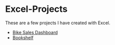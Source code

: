 # Excel-Projects

These are a few projects I have created with Excel. 

* [Bike Sales Dashboard](https://github.com/bmmontz/Excel-Projects/blob/332cccde30888c3d5ba92055203c45de48ef0d88/Bike%20Dashboard.xlsx)
* [Bookshelf](https://github.com/bmmontz/Excel-Projects/blob/6af5b132c0596d8733b1d8ebfdf0e35ad006503b/Bookshelf.xlsx)

